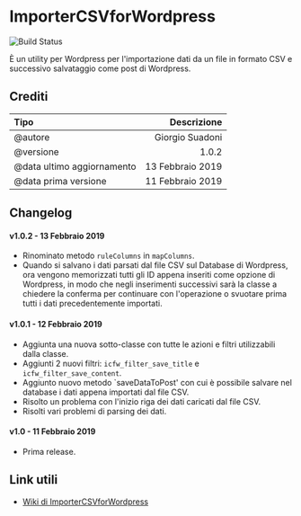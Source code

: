 ImporterCSVforWordpress
================

![Build Status](https://img.shields.io/badge/build-v1.0.2-green.svg?style=flat)

È un utility per Wordpress per l'importazione dati da un file in formato CSV e successivo salvataggio come post di Wordpress.



Crediti
-------

|Tipo|Descrizione|
|:---|---:|
|@autore|Giorgio Suadoni|
|@versione|1.0.2|
|@data ultimo aggiornamento|13 Febbraio 2019|
|@data prima versione|11 Febbraio 2019|



Changelog
---------

#### v1.0.2 - 13 Febbraio 2019
* Rinominato metodo `ruleColumns` in `mapColumns`.
* Quando si salvano i dati parsati dal file CSV sul Database di Wordpress, ora vengono memorizzati tutti gli ID appena
  inseriti come opzione di Wordpress, in modo che negli inserimenti successivi sarà la classe a chiedere la conferma per
  continuare con l'operazione o svuotare prima tutti i dati precedentemente importati.

#### v1.0.1 - 12 Febbraio 2019
* Aggiunta una nuova sotto-classe con tutte le azioni e filtri utilizzabili dalla classe.
* Aggiunti 2 nuovi filtri: `icfw_filter_save_title` e `icfw_filter_save_content`.
* Aggiunto nuovo metodo `saveDataToPost' con cui è possibile salvare nel database i dati appena importati dal file CSV.
* Risolto un problema con l'inizio riga dei dati caricati dal file CSV.
* Risolti vari problemi di parsing dei dati.

#### v1.0 - 11 Febbraio 2019
* Prima release.



Link utili
----------

* [Wiki di ImporterCSVforWordpress](https://github.com/GiorgioKM/ImporterCSVforWordpress/wiki)